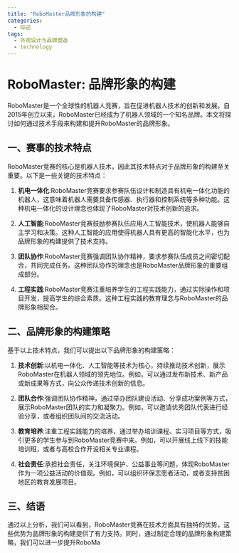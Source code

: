 ```yaml
---  
title: "RoboMaster品牌形象的构建"  
categories:  
  - 综述  
tags: 
  - 外观设计与品牌塑造 
  - technology  
---  
```


# RoboMaster: 品牌形象的构建

RoboMaster是一个全球性的机器人竞赛，旨在促进机器人技术的创新和发展。自2015年创立以来，RoboMaster已经成为了机器人领域的一个知名品牌。本文将探讨如何通过技术手段来构建和提升RoboMaster的品牌形象。

## 一、赛事的技术特点

RoboMaster竞赛的核心是机器人技术，因此其技术特点对于品牌形象的构建至关重要。以下是一些关键的技术特点：

1. **机电一体化**:RoboMaster竞赛要求参赛队伍设计和制造具有机电一体化功能的机器人，这意味着机器人需要具备传感器、执行器和控制系统等多种功能。这种机电一体化的设计理念也体现了RoboMaster对技术创新的追求。

2. **人工智能**:RoboMaster竞赛鼓励参赛队伍应用人工智能技术，使机器人能够自主学习和决策。这种人工智能的应用使得机器人具有更高的智能化水平，也为品牌形象的构建提供了技术支持。

3. **团队协作**:RoboMaster竞赛强调团队协作精神，要求参赛队伍成员之间密切配合，共同完成任务。这种团队协作的理念也是RoboMaster品牌形象的重要组成部分。

4. **工程实践**:RoboMaster竞赛注重培养学生的工程实践能力，通过实际操作和项目开发，提高学生的综合素质。这种工程实践的教育理念与RoboMaster的品牌形象相契合。

## 二、品牌形象的构建策略

基于以上技术特点，我们可以提出以下品牌形象的构建策略：

1. **技术创新**:以机电一体化、人工智能等技术为核心，持续推动技术创新，展示RoboMaster在机器人领域的领先地位。例如，可以通过发布新技术、新产品或新成果等方式，向公众传递技术创新的信息。

2. **团队合作**:强调团队协作精神，通过举办团队建设活动、分享成功案例等方式，展示RoboMaster团队的实力和凝聚力。例如，可以邀请优秀团队代表进行经验分享，或者组织团队间的交流活动。

3. **教育培养**:注重工程实践能力的培养，通过举办培训课程、实习项目等方式，吸引更多的学生参与到RoboMaster竞赛中来。例如，可以开展线上线下的技能培训班，或者与高校合作开设相关专业课程。

4. **社会责任**:承担社会责任，关注环境保护、公益事业等问题，体现RoboMaster作为一项公益活动的价值观。例如，可以组织环保志愿者活动，或者支持贫困地区的教育发展项目。

## 三、结语

通过以上分析，我们可以看到，RoboMaster竞赛在技术方面具有独特的优势，这些优势为品牌形象的构建提供了有力支持。同时，通过制定合理的品牌形象构建策略，我们可以进一步提升RoboMa 
